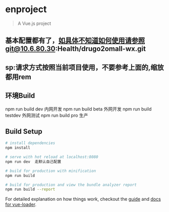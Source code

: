 # enproject

> A Vue.js project
####
## 基本配置都有了，如具体不知道如何使用请参照git@10.6.80.30:Health/drugo2omall-wx.git
## sp:请求方式按照当前项目使用，不要参考上面的,缩放都用rem
####

## 环境Build
npm run build dev  内网开发
npm run build beta 外网开发
npm run build testdev 外网测试
npm run build pro  生产

## Build Setup

``` bash
# install dependencies
npm install

# serve with hot reload at localhost:8080
npm run dev  走默认自己配置

# build for production with minification
npm run build

# build for production and view the bundle analyzer report
npm run build --report
```

For detailed explanation on how things work, checkout the [guide](http://vuejs-templates.github.io/webpack/) and [docs for vue-loader](http://vuejs.github.io/vue-loader).
